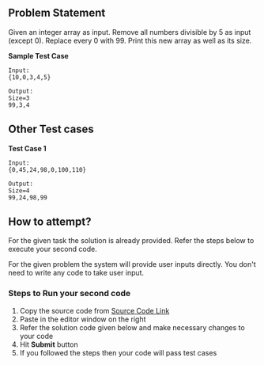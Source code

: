 ## Problem Statement
Given an integer array as input. Remove all numbers divisible by 5 as input 
(except 0). Replace every 0 with 99.
Print this new array as well as its size.


**Sample Test Case**
```
Input:
{10,0,3,4,5} 

Output:
Size=3
99,3,4
```
## Other Test cases
**Test Case 1**
```
Input:
{0,45,24,98,0,100,110}

Output:
Size=4
99,24,98,99

```


## How to attempt?
For the given task the solution is already provided. Refer the steps below to execute your second code.

For the given problem the system will provide user inputs directly. You don't need to write any code to take user input.

### Steps to Run your second code
1. Copy the source code from [Source Code Link](https://raw.githubusercontent.com/Aartiarora22/Lab_assignments/main/P1/T3/Main.java)
2. Paste in the editor window on the right
3. Refer the solution code given below and make necessary changes to your code
4. Hit **Submit** button
5. If you followed the steps then your code will pass test cases
